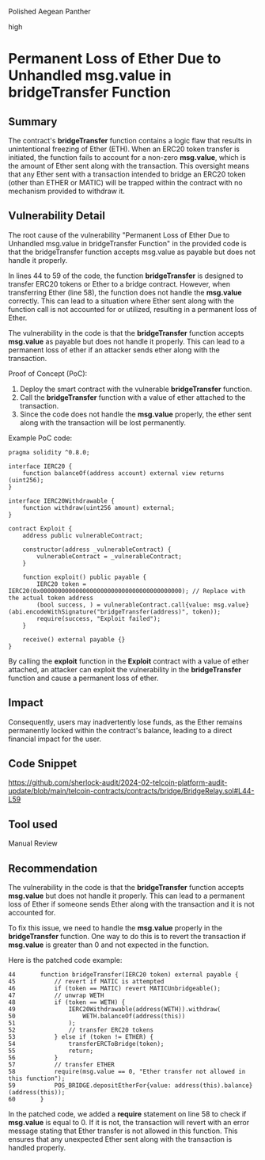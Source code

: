 Polished Aegean Panther

high

# Permanent Loss of Ether Due to Unhandled msg.value in bridgeTransfer Function

## Summary
The contract's **bridgeTransfer** function contains a logic flaw that results in unintentional freezing of Ether (ETH). When an ERC20 token transfer is initiated, the function fails to account for a non-zero **msg.value**, which is the amount of Ether sent along with the transaction. This oversight means that any Ether sent with a transaction intended to bridge an ERC20 token (other than ETHER or MATIC) will be trapped within the contract with no mechanism provided to withdraw it. 
## Vulnerability Detail
The root cause of the vulnerability "Permanent Loss of Ether Due to Unhandled msg.value in bridgeTransfer Function" in the provided code is that the bridgeTransfer function accepts msg.value as payable but does not handle it properly.

In lines 44 to 59 of the code, the function **bridgeTransfer** is designed to transfer ERC20 tokens or Ether to a bridge contract. However, when transferring Ether (line 58), the function does not handle the **msg.value** correctly. This can lead to a situation where Ether sent along with the function call is not accounted for or utilized, resulting in a permanent loss of Ether.

The vulnerability in the code is that the **bridgeTransfer** function accepts **msg.value** as payable but does not handle it properly. This can lead to a permanent loss of ether if an attacker sends ether along with the transaction.

Proof of Concept (PoC):

1. Deploy the smart contract with the vulnerable **bridgeTransfer** function.
2. Call the **bridgeTransfer** function with a value of ether attached to the transaction.
3. Since the code does not handle the **msg.value** properly, the ether sent along with the transaction will be lost permanently.

Example PoC code:

```solidity
pragma solidity ^0.8.0;

interface IERC20 {
    function balanceOf(address account) external view returns (uint256);
}

interface IERC20Withdrawable {
    function withdraw(uint256 amount) external;
}

contract Exploit {
    address public vulnerableContract;

    constructor(address _vulnerableContract) {
        vulnerableContract = _vulnerableContract;
    }

    function exploit() public payable {
        IERC20 token = IERC20(0x0000000000000000000000000000000000000000); // Replace with the actual token address
        (bool success, ) = vulnerableContract.call{value: msg.value}(abi.encodeWithSignature("bridgeTransfer(address)", token));
        require(success, "Exploit failed");
    }

    receive() external payable {}
}
```
By calling the **exploit** function in the **Exploit** contract with a value of ether attached, an attacker can exploit the vulnerability in the **bridgeTransfer** function and cause a permanent loss of ether.

## Impact
Consequently, users may inadvertently lose funds, as the Ether remains permanently locked within the contract's balance, leading to a direct financial impact for the user.
## Code Snippet
https://github.com/sherlock-audit/2024-02-telcoin-platform-audit-update/blob/main/telcoin-contracts/contracts/bridge/BridgeRelay.sol#L44-L59
## Tool used

Manual Review

## Recommendation
The vulnerability in the code is that the **bridgeTransfer** function accepts **msg.value** but does not handle it properly. This can lead to a permanent loss of Ether if someone sends Ether along with the transaction and it is not accounted for.

To fix this issue, we need to handle the **msg.value** properly in the **bridgeTransfer** function. One way to do this is to revert the transaction if **msg.value** is greater than 0 and not expected in the function.

Here is the patched code example:

```solidity
44       function bridgeTransfer(IERC20 token) external payable {
45           // revert if MATIC is attempted
46           if (token == MATIC) revert MATICUnbridgeable();
47           // unwrap WETH
48           if (token == WETH) {
49               IERC20Withdrawable(address(WETH)).withdraw(
50                   WETH.balanceOf(address(this))
51               );
52               // transfer ERC20 tokens
53           } else if (token != ETHER) {
54               transferERCToBridge(token);
55               return;
56           }
57           // transfer ETHER
58           require(msg.value == 0, "Ether transfer not allowed in this function");
59           POS_BRIDGE.depositEtherFor{value: address(this).balance}(address(this));
60       }
```
In the patched code, we added a **require** statement on line 58 to check if **msg.value** is equal to 0. If it is not, the transaction will revert with an error message stating that Ether transfer is not allowed in this function. This ensures that any unexpected Ether sent along with the transaction is handled properly.